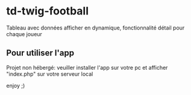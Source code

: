 # td-twig-football

Tableau avec données afficher en dynamique, fonctionnalité détail pour chaque joueur

## Pour utiliser l'app

Projet non hébergé: veuiller installer l'app sur votre pc et afficher "index.php" sur votre serveur local

enjoy ;)
